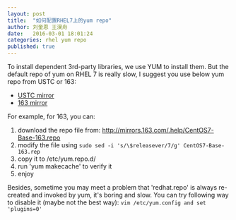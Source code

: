 ```yaml
---
layout: post
title:  "如何配置RHEL7上的yum repo"
author: 刘奎恩 王淏舟
date:   2016-03-01 18:01:24
categories: rhel yum repo
published: true
---
```


To install dependent 3rd-party libraries, we use YUM to install them. But the default
repo of yum on RHEL 7 is really slow, I suggest you use below yum repo from USTC or
163:
* [USTC mirror](https://lug.ustc.edu.cn/wiki/mirrors/help/centos)
* [163 mirror](http://mirrors.163.com/.help/centos.html)

For example, for 163, you can:
1. download the repo file from: http://mirrors.163.com/.help/CentOS7-Base-163.repo
2. modify the file using
   ```sudo sed -i 's/\$releasever/7/g' CentOS7-Base-163.rep```
3. copy it to /etc/yum.repo.d/
4. run 'yum makecache' to verify it
5. enjoy

Besides, sometime you may meet a problem that 'redhat.repo' is always re-created
and invoked by yum, it's boring and slow. You can try following way to disable
it (maybe not the best way):
	```vim /etc/yum.config and set 'plugins=0'```
